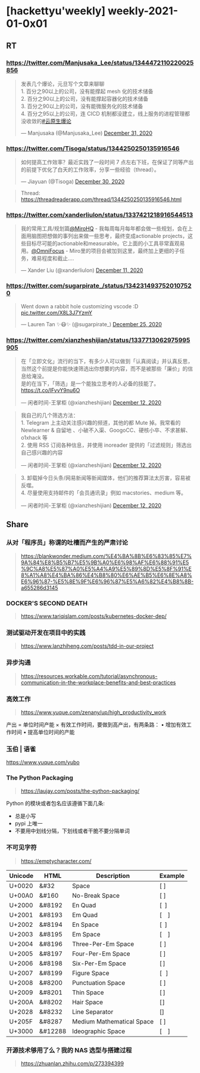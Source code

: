# [hackettyu'weekly] weekly-2021-01-0x01

## RT

### https://twitter.com/Manjusaka_Lee/status/1344472110220025856

<blockquote class="twitter-tweet"><p lang="zh" dir="ltr">发表几个爆论，元旦写个文章来聊聊<br>1. 百分之90以上的公司，没有能撑起 mesh 化的技术储备<br>2. 百分之90以上的公司，没有能撑起容器化的技术储备<br>3. 百分之90以上的公司，没有能微服务化的技术储备<br>4. 百分之95以上的公司，连 CICD 机制都没建立，线上服务的进程管理都没收敛的<a href="https://twitter.com/hashtag/%E4%BA%91%E5%8E%9F%E7%94%9F%E7%88%86%E8%AE%BA?src=hash&amp;ref_src=twsrc%5Etfw">#云原生爆论</a></p>&mdash; Manjusaka (@Manjusaka_Lee) <a href="https://twitter.com/Manjusaka_Lee/status/1344472110220025856?ref_src=twsrc%5Etfw">December 31, 2020</a></blockquote> <script async src="https://platform.twitter.com/widgets.js" charset="utf-8"></script>

### https://twitter.com/Tisoga/status/1344250250135916546

<blockquote class="twitter-tweet"><p lang="zh" dir="ltr">如何提高工作效率？最近实践了一段时间 7 点左右下班，在保证了同等产出的前提下优化了白天的工作效率，分享一些经验（thread）。</p>&mdash; Jiayuan (@Tisoga) <a href="https://twitter.com/Tisoga/status/1344250250135916546?ref_src=twsrc%5Etfw">December 30, 2020</a></blockquote> <script async src="https://platform.twitter.com/widgets.js" charset="utf-8"></script>

> Thread: https://threadreaderapp.com/thread/1344250250135916546.html

### https://twitter.com/xanderliulon/status/1337421218916544513

<blockquote class="twitter-tweet"><p lang="zh" dir="ltr">我的常用工具/规划篇<a href="https://twitter.com/MiroHQ?ref_src=twsrc%5Etfw">@MiroHQ</a> - 我每周每月每年都会做一些规划，会在上面用脑图把想做的事列出来做一些思考，最终变成actionable projects，这些目标尽可能的actionable和measurable。它上面的小工具非常直观易用。<a href="https://twitter.com/OmniFocus?ref_src=twsrc%5Etfw">@OmniFocus</a> - Miro里的项目会被加到这里，最终加上更细的子任务，难易程度和截止....</p>&mdash; Xander Liu (@xanderliulon) <a href="https://twitter.com/xanderliulon/status/1337421218916544513?ref_src=twsrc%5Etfw">December 11, 2020</a></blockquote> <script async src="https://platform.twitter.com/widgets.js" charset="utf-8"></script>

### https://twitter.com/sugarpirate_/status/1342314937520107520

<blockquote class="twitter-tweet"><p lang="en" dir="ltr">Went down a rabbit hole customizing vscode :D <a href="https://t.co/X8L3J7YzmY">pic.twitter.com/X8L3J7YzmY</a></p>&mdash; Lauren Tan ✨😷✨ (@sugarpirate_) <a href="https://twitter.com/sugarpirate_/status/1342314937520107520?ref_src=twsrc%5Etfw">December 25, 2020</a></blockquote> <script async src="https://platform.twitter.com/widgets.js" charset="utf-8"></script>

### https://twitter.com/xianzheshijian/status/1337713062975995905

<blockquote class="twitter-tweet"><p lang="zh" dir="ltr">在「立即文化」流行的当下，有多少人可以做到「认真阅读」并认真反思，当然这个前提是你能快速筛选出你想要的内容，而不是被那些「廉价」的信息给淹没。<br>是的在当下，「筛选」是一个能独立思考的人必备的技能了。 <a href="https://t.co/lFvvY9nu6O">https://t.co/lFvvY9nu6O</a></p>&mdash; 闲者时间-王掌柜 (@xianzheshijian) <a href="https://twitter.com/xianzheshijian/status/1337713062975995905?ref_src=twsrc%5Etfw">December 12, 2020</a></blockquote> <script async src="https://platform.twitter.com/widgets.js" charset="utf-8"></script>

<blockquote class="twitter-tweet"><p lang="zh" dir="ltr">我自己的几个筛选方法：<br>1. Telegram 上主动关注感兴趣的频道，其他的都 Mute 掉。我常看的 Newlearner &amp; 自留地 、小破不入渠、GoogoCC、硬核小卒、不求甚解、o1xhack 等<br>2. 使用 RSS 订阅各种信息，并使用 inoreader 提供的「过滤规则」筛选出自己感兴趣的内容</p>&mdash; 闲者时间-王掌柜 (@xianzheshijian) <a href="https://twitter.com/xianzheshijian/status/1337713656356765697?ref_src=twsrc%5Etfw">December 12, 2020</a></blockquote> <script async src="https://platform.twitter.com/widgets.js" charset="utf-8"></script>

<blockquote class="twitter-tweet"><p lang="zh" dir="ltr">3. 卸载掉今日头条/网易新闻等新闻媒体，他们的推荐算法太厉害，容易被反噬。<br>4. 尽量使用支持邮件的「会员通讯录」例如 macstories、medium 等。</p>&mdash; 闲者时间-王掌柜 (@xianzheshijian) <a href="https://twitter.com/xianzheshijian/status/1337713711348207619?ref_src=twsrc%5Etfw">December 12, 2020</a></blockquote> <script async src="https://platform.twitter.com/widgets.js" charset="utf-8"></script>

## Share

### 从对「程序员」称谓的吐槽而产生的严肃讨论

> https://blankwonder.medium.com/%E4%BA%8B%E6%83%85%E7%9A%84%E8%B5%B7%E5%9B%A0%E6%98%AF%E6%88%91%E5%9C%A8%E5%87%A0%E5%A4%A9%E5%89%8D%E5%8F%91%E8%A1%A8%E4%BA%86%E4%B8%80%E6%AE%B5%E6%8E%A8%E6%96%87-%E5%8E%9F%E6%96%87%E5%A6%82%E4%B8%8B-a655286d3145

### DOCKER'S SECOND DEATH

> https://www.tariqislam.com/posts/kubernetes-docker-dep/

### 测试驱动开发在项目中的实践

> https://www.lanzhiheng.com/posts/tdd-in-our-project

### 异步沟通

> https://resources.workable.com/tutorial/asynchronous-communication-in-the-workplace-benefits-and-best-practices

### 高效工作

> https://www.yuque.com/zenany/up/high_productivity_work

产出 = 单位时间产能 × 有效工作时间，要做到高产出，有两条路：
• 增加有效工作时间
• 提高单位时间的产能

### 玉伯 | 语雀
https://www.yuque.com/yubo

### The Python Packaging

> https://laujay.com/posts/the-python-packaging/

Python 的模块或者包名应该遵循下面几条:

- 总是小写
- pypi 上唯一
- 不要用中划线分隔，下划线或者干脆不要分隔单词

### 不可见字符 

> https://emptycharacter.com/

| Unicode |  HTML	|  Description          | Example |
| --- | --- | --- | --- |
| U+0020  |  &#32	|  Space	            | [ ] |
| U+00A0  |  &#160	|  No-Break Space	    | [ ] |
| U+2000  |  &#8192	|  En Quad	            | [ ] |
| U+2001  |  &#8193	|  Em Quad	            | [ ] |
| U+2002  |  &#8194	|  En Space	            | [ ] |
| U+2003  |  &#8195	|  Em Space	            | [ ] |
| U+2004  |  &#8196	|  Three-Per-Em Space	| [ ] |
| U+2005  |  &#8197	|  Four-Per-Em Space	| [ ] |
| U+2006  |  &#8198	|  Six-Per-Em Space	    | [ ] |
| U+2007  |  &#8199	|  Figure Space	        | [ ] |
| U+2008  |  &#8200	|  Punctuation Space	| [ ] |
| U+2009  |  &#8201	|  Thin Space	        | [ ] |
| U+200A  |  &#8202	|  Hair Space	        | [ ] |
| U+2028  |  &#8232	|  Line Separator	    | [] |
| U+205F  |  &#8287	|  Medium Mathematical Space | [ ] |
| U+3000  |  &#12288 | Ideographic Space	| [　] |

### 开源技术够用了么？我的 NAS 选型与搭建过程 

> https://zhuanlan.zhihu.com/p/273394399